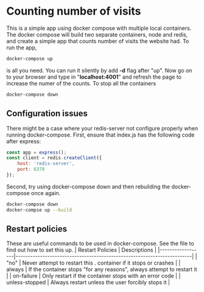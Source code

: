# Counting number of visits
This is a simple app using docker compose with multiple local containers. The docker
compose will build two separate containers, node and redis, and create a simple
app that counts number of visits the website had. To run the app,
```bash
docker-compose up
```
is all you need. You can run it silently by add __-d__ flag after "up". Now go on
to your browser and type in "__localhost:4001__" and refresh the page to increase
the numer of the counts. To stop all the containers
```bash
docker-compose down
```

## Configuration issues
There might be a case where your redis-server not configure properly when running
docker-compose. First, ensure that index.js has the following code after express:
```javascript
const app = express();
const client = redis.createClient({
    host: 'redis-server',
    port: 6379
});
```
Second, try using docker-compose down and then rebuilding the docker-compose once
again.
```bash
docker-compose down
docker-compse up --build
```

## Restart policies
These are useful commands to be used in docker-compose. See the file to find out
how to set this up.
| Restart Policies | Descriptions                                                           |
|------------------|------------------------------------------------------------------------|
| "no"             | Never attempt to restart this . container  if it stops or crashes      |
| always           | If the container stops "for any reasons", always attempt to restart it |
| on-failure       | Only restart if the container stops with an error code                 |
| unless-stopped   | Always restart unless the user forcibly stops it                       |